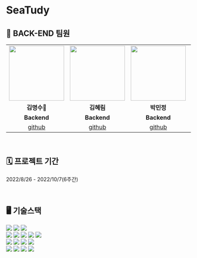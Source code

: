# SeaTudy


## 📌 BACK-END 팀원
<table>
  <tr>
    <td align="center"><a href="https://github.com/PaulKim330" target='_blank'><img src="https://s3.us-west-2.amazonaws.com/secure.notion-static.com/a0b28a42-d8f3-45bb-8505-9b7ed80a6d66/KakaoTalk_Photo_2022-09-14-18-13-04.png?X-Amz-Algorithm=AWS4-HMAC-SHA256&X-Amz-Content-Sha256=UNSIGNED-PAYLOAD&X-Amz-Credential=AKIAT73L2G45EIPT3X45%2F20220914%2Fus-west-2%2Fs3%2Faws4_request&X-Amz-Date=20220914T091318Z&X-Amz-Expires=86400&X-Amz-Signature=bdcdc3b69e5c2a9ea5e79ef55841cb964ac826ff9195912aa6795484b04594df&X-Amz-SignedHeaders=host&response-content-disposition=filename%20%3D%22KakaoTalk_Photo_2022-09-14-18-13-04.png%22&x-id=GetObject" width="150" height="150"></a></td>
    <td align="center"><a href="https://github.com/hlim9022" target='_blank'><img src="https://s3.us-west-2.amazonaws.com/secure.notion-static.com/3442f1a3-df9b-4d3d-b9fa-87d068d5d0ea/KakaoTalk_Photo_2022-05-24-12-24-55.png?X-Amz-Algorithm=AWS4-HMAC-SHA256&X-Amz-Content-Sha256=UNSIGNED-PAYLOAD&X-Amz-Credential=AKIAT73L2G45EIPT3X45%2F20220914%2Fus-west-2%2Fs3%2Faws4_request&X-Amz-Date=20220914T083642Z&X-Amz-Expires=86400&X-Amz-Signature=6963467e02f5a768bdcb31335ff6e35a2b89caa583d10260af060dced117c8c0&X-Amz-SignedHeaders=host&response-content-disposition=filename%20%3D%22KakaoTalk_Photo_2022-05-24-12-24-55.png%22&x-id=GetObject" width="150" height="150"></a></td>
    <td align="center"><a href="https://github.com/minjpark3" target='_blank'><img src="https://s3.us-west-2.amazonaws.com/secure.notion-static.com/3f72fdc9-72d8-4214-8ad1-e6b19538817a/KakaoTalk_Photo_2022-09-14-18-09-46.png?X-Amz-Algorithm=AWS4-HMAC-SHA256&X-Amz-Content-Sha256=UNSIGNED-PAYLOAD&X-Amz-Credential=AKIAT73L2G45EIPT3X45%2F20220914%2Fus-west-2%2Fs3%2Faws4_request&X-Amz-Date=20220914T091044Z&X-Amz-Expires=86400&X-Amz-Signature=c29d7724b20f2f2639ad8080d5677d8d37585ddb38810f5f5381101f5564dd77&X-Amz-SignedHeaders=host&response-content-disposition=filename%20%3D%22KakaoTalk_Photo_2022-09-14-18-09-46.png%22&x-id=GetObject" width="150" height="150"></a></td>
    <td align="center"><a href="https://github.com/ghwo68" target='_blank'><img src="https://s3.us-west-2.amazonaws.com/secure.notion-static.com/5dfe819d-b63d-4bbe-9916-d9ce81ad88c8/%E1%84%8B%E1%85%B5%E1%84%86%E1%85%B5%E1%84%8C%E1%85%B5_2.png?X-Amz-Algorithm=AWS4-HMAC-SHA256&X-Amz-Content-Sha256=UNSIGNED-PAYLOAD&X-Amz-Credential=AKIAT73L2G45EIPT3X45%2F20220914%2Fus-west-2%2Fs3%2Faws4_request&X-Amz-Date=20220914T085621Z&X-Amz-Expires=86400&X-Amz-Signature=66e0325b121c8df82b25b3f7ac42dec631faeea00e66174f85a6e5d3423847f9&X-Amz-SignedHeaders=host&response-content-disposition=filename%20%3D%22%25E1%2584%258B%25E1%2585%25B5%25E1%2584%2586%25E1%2585%25B5%25E1%2584%258C%25E1%2585%25B5%25202.png%22&x-id=GetObject" width="150" height="150"> </a></td>
  <tr>
    <td align="center"><strong>김명수🔸</strong></td>
    <td align="center"><strong>김혜림</strong></td>
    <td align="center"><strong>박민정</strong></td>
    <td align="center"><strong>이호재</strong></td>

  </tr>
  <tr>
    <td align="center"><b>Backend</b></td>
    <td align="center"><b>Backend</b></td>
    <td align="center"><b>Backend</b></td>
    <td align="center"><b>Backend</b></td>
  </tr>
<tr>
    <td align="center"><a href="https://github.com/PaulKim330" target='_blank'>github</a></td>
    <td align="center"><a href="https://github.com/hlim9022" target='_blank'>github</a></td>
    <td align="center"><a href="https://github.com/minjpark3" target='_blank'>github</a></td>
    <td align="center"><a href="https://github.com/ghwo68" target='_blank'>github</a></td>
</tr>
</table>

<br>

## 🗓 프로젝트 기간
2022/8/26 - 2022/10/7(6주간)

<br>

## 🖥 기술스택
<div align='left'>
  <img src="https://img.shields.io/badge/JAVA-007396?style=for-the-badge&logo=java&logoColor=white">
  <img src="https://img.shields.io/badge/Spring%20Boot-6DB33F?style=for-the-badge&logo=SpringBoot&logoColor=white">
  <img src="https://img.shields.io/badge/Spring%20Security-6DB33F?style=for-the-badge&logo=SpringSecurity&logoColor=white">
  <br>
  <img src="https://img.shields.io/badge/Intellij%20Ultimate-000000?style=for-the-badge&logo=intellij idea&logoColor=white">
  <img src="https://img.shields.io/badge/Swagger-25A162?style=for-the-badge&logo=Swagger&logoColor=white">
  <img src="https://img.shields.io/badge/Junit5-25A162?style=for-the-badge&logo=Junit5&logoColor=white">
  <img src="https://img.shields.io/badge/WebSocket-black?style=for-the-badge&logo=WebSocket&logoColor=white">
  <img src="https://img.shields.io/badge/Stomp-black?style=for-the-badge&logo=Stomp&logoColor=white">
  <br>
  <img src="https://img.shields.io/badge/MySQL-4479A1?style=for-the-badge&logo=MySQL&logoColor=white">
  <img src="https://img.shields.io/badge/Redis-DC382D?style=for-the-badge&logo=Redis&logoColor=white"/>
  <img src="https://img.shields.io/badge/NGINX-009639?style=for-the-badge&logo=NGINX&logoColor=white"/>
  <img src="https://img.shields.io/badge/GitHub%20Actions-2088FF?style=for-the-badge&logo=GitHubActions&logoColor=white"/>
  <br>
  <img src="https://img.shields.io/badge/Amazon%20EC2-232F3E?style=for-the-badge&logo=Amazon EC2&logoColor=FF9A00">
  <img src="https://img.shields.io/badge/AWS%20S3-232F3E?style=for-the-badge&logo=AmazonAWS&logoColor=FF9A00"/>
  <img src="https://img.shields.io/badge/AWS%20CodeDeploy-232F3E?style=for-the-badge&logo=AmazonAWS&logoColor=FF9A00"/>
  <img src="https://img.shields.io/badge/AWS%20RDS-232F3E?style=for-the-badge&logo=AmazonAWS&logoColor=FF9A00"/>
</div>



